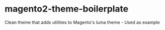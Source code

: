 # magento2-theme-boilerplate
Clean theme that adds utilities to Magento's luma theme - Used as example
